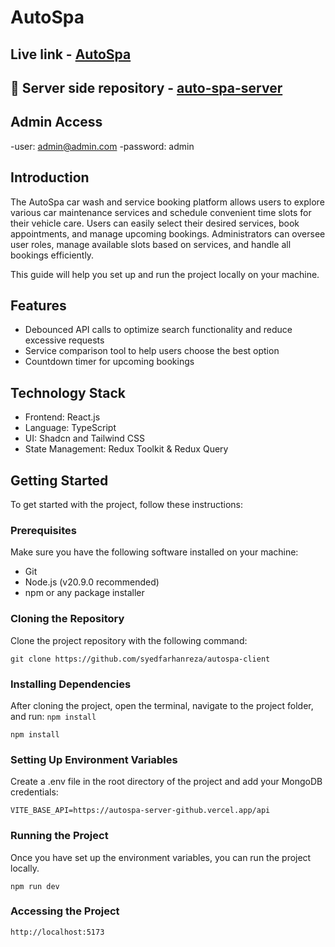 # AutoSpa

## Live link - [AutoSpa](https://autospa-client.vercel.app/)

## 🔗 Server side repository - [auto-spa-server](https://github.com/syedfarhanreza/autospa-server)

## Admin Access 
 -user: admin@admin.com
 -password: admin

## Introduction

The AutoSpa car wash and service booking platform allows users to explore various car maintenance services and schedule convenient time slots for their vehicle care. Users can easily select their desired services, book appointments, and manage upcoming bookings. Administrators can oversee user roles, manage available slots based on services, and handle all bookings efficiently.

This guide will help you set up and run the project locally on your machine.

## Features

- Debounced API calls to optimize search functionality and reduce excessive requests
- Service comparison tool to help users choose the best option
- Countdown timer for upcoming bookings

## Technology Stack

- Frontend: React.js
- Language: TypeScript
- UI: Shadcn and Tailwind CSS
- State Management: Redux Toolkit & Redux Query

## Getting Started

To get started with the project, follow these instructions:

### Prerequisites

Make sure you have the following software installed on your machine:

- Git
- Node.js (v20.9.0 recommended)
- npm or any package installer

### Cloning the Repository

Clone the project repository with the following command:

```
git clone https://github.com/syedfarhanreza/autospa-client

```

### Installing Dependencies

After cloning the project, open the terminal, navigate to the project folder, and run: `npm install`

```
npm install

```

### Setting Up Environment Variables

Create a .env file in the root directory of the project and add your MongoDB credentials:

```
VITE_BASE_API=https://autospa-server-github.vercel.app/api
```

### Running the Project

Once you have set up the environment variables, you can run the project locally.

```
npm run dev

```

### Accessing the Project

```
http://localhost:5173
```
